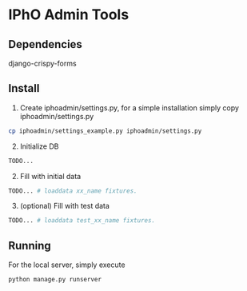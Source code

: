 # IPhO Admin Tools

## Dependencies
django-crispy-forms


## Install
1. Create iphoadmin/settings.py, for a simple installation simply copy iphoadmin/settings.py
```bash
cp iphoadmin/settings_example.py iphoadmin/settings.py
```
2. Initialize DB
```bash
TODO...
```
2. Fill with initial data
```bash
TODO... # loaddata xx_name fixtures.
```
3. (optional) Fill with test data
```bash
TODO... # loaddata test_xx_name fixtures.
```

## Running
For the local server, simply execute
```bash
python manage.py runserver
```
